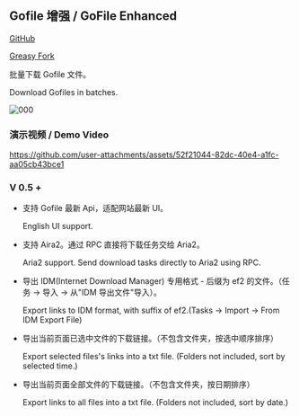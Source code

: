 ## Gofile 增强 / GoFile Enhanced

[GitHub](https://github.com/ewigl/gofile-enhanced)

[Greasy Fork](https://greasyfork.org/zh-CN/scripts/515250-gofile-%E5%A2%9E%E5%BC%BA)

批量下载 Gofile 文件。

Download Gofiles in batches.

![000](https://github.com/user-attachments/assets/c9203709-f56c-4f12-8606-c40fb6c8a87a)

### 演示视频 / Demo Video

https://github.com/user-attachments/assets/52f21044-82dc-40e4-a1fc-aa05cb43bce1

### V 0.5 +

-   支持 Gofile 最新 Api，适配网站最新 UI。

    English UI support.

-   支持 Aira2。通过 RPC 直接将下载任务交给 Aria2。

    Aria2 support. Send download tasks directly to Aria2 using RPC.

-   导出 IDM(Internet Download Manager) 专用格式 - 后缀为 ef2 的文件。（任务 -> 导入 -> 从"IDM 导出文件"导入）。

    Export links to IDM format, with suffix of ef2.(Tasks -> Import -> From IDM Export File)

-   导出当前页面已选中文件的下载链接。（不包含文件夹，按选中顺序排序）

    Export selected files's links into a txt file. (Folders not included, sort by selected time.)

-   导出当前页面全部文件的下载链接。（不包含文件夹，按日期排序）

    Export links to all files into a txt file. (Folders not included, sort by date.)
